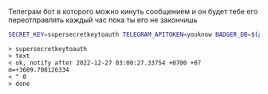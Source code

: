 Телеграм бот в которого можно кинуть сообщением и он будет тебе его переотправлять каждый час пока ты его не закончишь

```bash
SECRET_KEY=supersecretkeytoauth TELEGRAM_APITOKEN=youknow BADGER_DB=$(pwd)/badger.db go run main.go
```

```text
> supersecretkeytoauth
> text
< ok, notify after 2022-12-27 03:00:27.33754 +0700 +07 m=+3609.708126334
< ^ 0
> done
```
